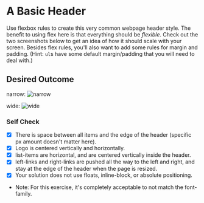 # A Basic Header

Use flexbox rules to create this very common webpage header style. The benefit to using flex here is that everything should be _flexible_. Check out the two screenshots below to get an idea of how it should scale with your screen. Besides flex rules, you'll also want to add some rules for margin and padding. (Hint: `ul`s have some default margin/padding that you will need to deal with.)

## Desired Outcome

narrow:
![narrow](./desired-outcome-narrow.png)

wide:
![wide](./desired-outcome-wide.png)

### Self Check

- [x] There is space between all items and the edge of the header (specific px amount doesn't matter here).
- [x] Logo is centered vertically and horizontally.
- [x] list-items are horizontal, and are centered vertically inside the header.
- [x] left-links and right-links are pushed all the way to the left and right, and stay at the edge of the header when the page is resized.
- [x] Your solution does not use floats, inline-block, or absolute positioning.

- Note: For this exercise, it's completely acceptable to not match the font-family.
